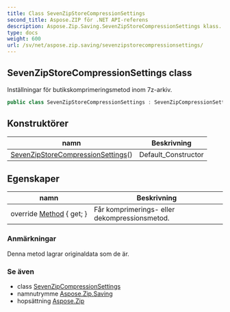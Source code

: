 ```yaml
---
title: Class SevenZipStoreCompressionSettings
second_title: Aspose.ZIP för .NET API-referens
description: Aspose.Zip.Saving.SevenZipStoreCompressionSettings klass. Inställningar för butikskomprimeringsmetod inom 7zarkiv.
type: docs
weight: 600
url: /sv/net/aspose.zip.saving/sevenzipstorecompressionsettings/
---
```

## SevenZipStoreCompressionSettings class

Inställningar för butikskomprimeringsmetod inom 7z-arkiv.

```csharp
public class SevenZipStoreCompressionSettings : SevenZipCompressionSettings
```

## Konstruktörer

| namn | Beskrivning |
| --- | --- |
| [SevenZipStoreCompressionSettings](sevenzipstorecompressionsettings/)() | Default_Constructor |

## Egenskaper

| namn | Beskrivning |
| --- | --- |
| override [Method](../../aspose.zip.saving/sevenzipstorecompressionsettings/method/) { get; } | Får komprimerings- eller dekompressionsmetod. |

### Anmärkningar

Denna metod lagrar originaldata som de är.

### Se även

* class [SevenZipCompressionSettings](../sevenzipcompressionsettings/)
* namnutrymme [Aspose.Zip.Saving](../../aspose.zip.saving/)
* hopsättning [Aspose.Zip](../../)


